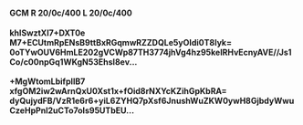#### GCM R 20/0c/400 L 20/0c/400
**khlSwztXl7+DXT0e**<br/>**M7+ECUtmRpENsB9ttBxRGqmwRZZDQLe5yOIdi0T8lyk=**<br/>**0oTYwOUV6HmLE202gVCWp87TH3774jhVg4hz95keIRHvEcnyAVE//Js1Co/c00npGq1WKgN53EhsI8ev...**<br/><br/>
**+MgWtomLbifpIlB7**<br/>**xfgOM2iw2wArnQxU0Xst1x+fOid8rNXYcKZihGpKbRA=**<br/>**dyQujydFB/VzR1e6r6+yiL6ZYHQ7pXsf6JnushWuZKW0ywH8GjbdyWwuCzeHpPnl2uCTo7oIs95UTbEU...**
